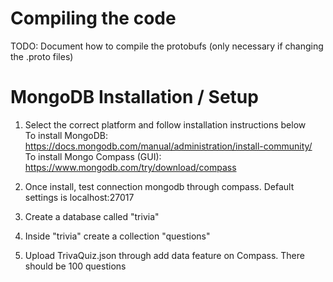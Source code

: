 # Compiling the code
TODO: Document how to compile the protobufs (only necessary if changing the .proto files)

# MongoDB Installation / Setup
1. Select the correct platform and follow installation instructions below\
To install MongoDB: https://docs.mongodb.com/manual/administration/install-community/ \
To install Mongo Compass (GUI): https://www.mongodb.com/try/download/compass

2. Once install, test connection mongodb through compass.
Default settings is localhost:27017

3. Create a database called "trivia"
4. Inside "trivia" create a collection "questions"
5. Upload TrivaQuiz.json through add data feature on Compass.
There should be 100 questions

